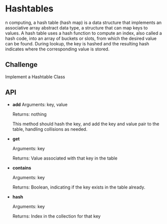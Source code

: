 # Hashtables

n computing, a hash table (hash map) is a data structure that implements an associative array abstract data type, a structure that can map keys to values. A hash table uses a hash function to compute an index, also called a hash code, into an array of buckets or slots, from which the desired value can be found. During lookup, the key is hashed and the resulting hash indicates where the corresponding value is stored.

## Challenge

Implement a Hashtable Class

## API

- **add**
Arguments: key, value

  Returns: nothing

  This method should hash the key, and add the key and value pair to the table, handling collisions as needed.

- **get**

  Arguments: key

  Returns: Value associated with that key in the table

- **contains**

  Arguments: key

  Returns: Boolean, indicating if the key exists in the table already.

- **hash**

  Arguments: key

  Returns: Index in the collection for that key
  